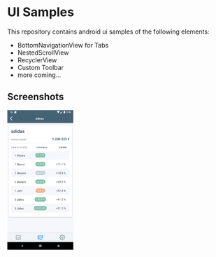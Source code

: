 # UI Samples
This repository contains android ui samples of the following elements:

- BottomNavigationView for Tabs
- NestedScrollView
- RecyclerView
- Custom Toolbar
- more coming...

## Screenshots

<div>
<img width="30%" src="screenshot_recyclerview.jpg"/>
</div>
